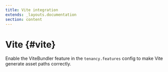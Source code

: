 ```yaml
---
title: Vite integration
extends: _layouts.documentation
section: content
---
```


# Vite {#vite}

Enable the ViteBundler feature in the `tenancy.features` config to make Vite generate asset paths correctly.
